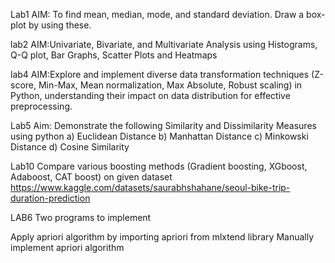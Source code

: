 Lab1
AIM: To find mean, median, mode, and standard deviation. Draw a box-plot by using these.

lab2
AIM:Univariate, Bivariate, and Multivariate Analysis using Histograms, Q-Q plot, Bar Graphs,  Scatter Plots and Heatmaps 

lab4
AIM:Explore and implement diverse data transformation techniques
(Z-score, Min-Max, Mean normalization, Max Absolute, Robust scaling) in Python,
understanding their impact on data distribution for effective preprocessing.

Lab5
Aim: Demonstrate the following Similarity and Dissimilarity Measures using python
a) Euclidean Distance
b) Manhattan Distance
c) Minkowski Distance
d) Cosine Similarity

Lab10
Compare various boosting methods (Gradient boosting, XGboost, Adaboost, CAT boost) on given dataset https://www.kaggle.com/datasets/saurabhshahane/seoul-bike-trip-duration-prediction

LAB6
Two programs to implement

Apply apriori algorithm by importing apriori from mlxtend library
Manually implement apriori algorithm


